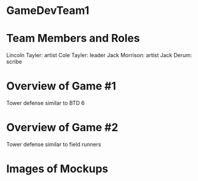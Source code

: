# GameDevTeam1

# Team Members and Roles
Lincoln Tayler: artist 
Cole Tayler: leader
Jack Morrison: artist 
Jack Derum: scribe
# Overview of Game #1
Tower defense similar to BTD 6
# Overview of Game #2
Tower defense similar to field runners
# Images of Mockups
